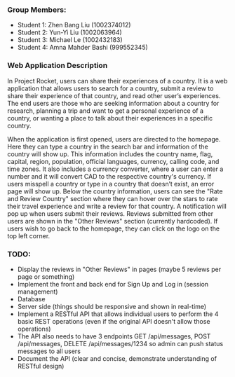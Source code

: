 ### Group Members:
- Student 1: Zhen Bang Liu (1002374012)
- Student 2: Yun-Yi Liu (1002063964)
- Student 3: Michael Le (1002432183)
- Student 4: Amna Mahder Bashi (999552345)

### Web Application Description
In Project Rocket, users can share their experiences of a country. It is a web application that allows users to search for a country, submit a review to share their experience of that country, and read other user’s experiences. The end users are those who are seeking information about a country for research, planning a trip and want to get a personal experience of a country, or wanting a place to talk about their experiences in a specific country.

When the application is first opened, users are directed to the homepage. Here they can type a country in the search bar and information of the country will show up. This information includes the country name, flag, capital, region, population, official languages, currency, calling code, and time zones. It also includes a currency converter, where a user can enter a number and it will convert CAD to the respective country's currency. If users misspell a country or type in a country that doesn’t exist, an error page will show up. Below the country information, users can see the "Rate and Review Country" section where they can hover over the stars to rate their travel experience and write a review for that country. A notification will pop up when users submit their reviews. Reviews submitted from other users are shown in the "Other Reviews" section (currently hardcoded). If users wish to go back to the homepage, they can click on the logo on the top left corner.

### TODO:
- Display the reviews in "Other Reviews" in pages (maybe 5 reviews per page or something)
- Implement the front and back end for Sign Up and Log in (session management)
- Database
- Server side (things should be responsive and shown in real-time)
- Implement a RESTful API that allows individual users to perform the 4 basic REST operations (even if the original API doesn't allow those operations)
- The API also needs to have 3 endpoints GET /api/messages, POST /api/messages, DELETE /api/messages/1234 so admin can push status messages to all users
- Document the API (clear and concise, demonstrate understanding of RESTful design)
